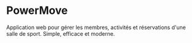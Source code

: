 # PowerMove
Application web pour gérer les membres, activités et réservations d'une salle de sport. Simple, efficace et moderne.
